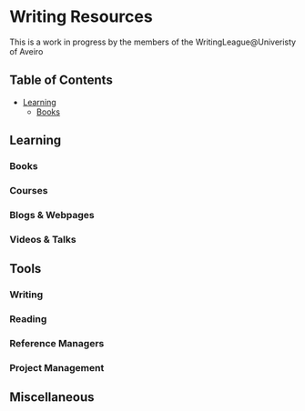 # Writing Resources
This is a work in progress by the members of the WritingLeague@Univeristy of Aveiro

## Table of Contents
<!-- MarkdownTOC depth=4 -->
- [Learning](#learning)
  - [Books](#books)

<!-- /MarkdownTOC -->

## Learning
### Books
### Courses
### Blogs & Webpages
### Videos & Talks


## Tools
### Writing
### Reading
### Reference Managers
### Project Management


## Miscellaneous
